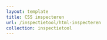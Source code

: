 ```yaml
---
layout: template
title: CSS inspecteren
url: /inspectietool/html-inspecteren
collection: inspectietool
---
```

